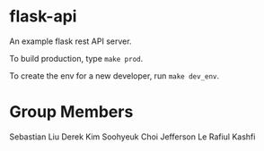 # flask-api
An example flask rest API server.

To build production, type `make prod`.

To create the env for a new developer, run `make dev_env`.

# Group Members

Sebastian Liu
Derek Kim
Soohyeuk Choi
Jefferson Le
Rafiul Kashfi
